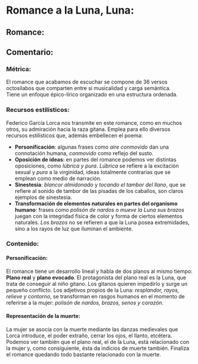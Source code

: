# Romance a la Luna, Luna:  


## Romance:  


## Comentario:  
### Métrica:  
El romance que acabamos de escuchar se compone de 36 versos octosílabos que comparten entre sí musicalidad y carga semántica.  
Tiene un enfoque épico-lírico organizado en una estructura ordenada.

### Recursos estilísticos:  
Federico García Lorca nos transmite en este romance, como en muchos otros, su admiración hacia la raza gitana. Emplea para ello diversos recursos estilísticos que, además embellecen el poema:  
  * **Personificación**: algunas frases como *aire conmovido* dan una connotación humana, *conmovido* como reflejo del susto.  
  * **Oposición de ideas**: en partes del romance podemos ver distintas oposiciones, como *lúbrica y pura*. *Lúbrica* se refiere a la excitación sexual y *pura* a la virginidad, ideas totalmente contrarias que se emplean como medio de narración.  
  * **Sinestesia**: *blancor almidonado* y *tocando el tambor del llano*, que se refiere al sonido de tambor de las pisadas de los caballos, son claros ejemplos de sinestesia.  
  * **Transformación de elementos naturales en partes del organismo humano**: frases como *polisón de nardos*  o *mueve la Luna sus brazos* juegan con la integridad física de color y forma de ciertos elementos naturales. *Los brazos* no se refieren a que la Luna posea extremidades, sino a los rayos de luz que iluminan el ambiente.  

### Contenido:  
#### Personificación:  
El romance tiene un desarrollo lineal y habla de dos planos al mismo tiempo: **Plano real** y **plano evocado**. El protagonista del plano real es la Luna, que trata de conseguir al niño gitano. Los gitanos quieren impedirlo y surge un pequeño conflicto. Los adjetivos propios de la Luna: *resplandor, rayos, relieve y contorno*, se transforman en rasgos humanos en el momento de referirse a la mujer: *polisón de nardos, brazos, senos y corazón*.
#### Representación de la muerte:  
La mujer se asocia con la muerte mediante las danzas medievales que Lorca introduce, el poder extraño, cerrar los ojos, el llanto, etcétera.  
Podemos ver también que el plano real, el de la Luna, está relacionado con la mujer y, como consiguiente, ésta da indicios de muerte también. Finaliza el romance quedando todo bastante relacionado con la muerte.
